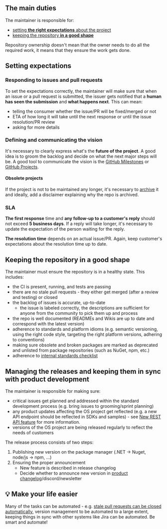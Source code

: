## The main duties
The maintainer is responsible for:
- [setting **the right expectations** about the project](#setting-expectations)
- [keeping the repository **in a good shape**](#keeping-the-repository-in-a-good-shape)

Repository ownership doesn't mean that the owner needs to do all the required work, it means that they ensure the work gets done.

## Setting expectations
### Responding to issues and pull requests
To set the expectations correctly, the maintainer will make sure that when an issue or a pull request is submitted, the issuer gets notified that a **human has seen the submission** and **what happens next**. This can mean:
  - telling the consumer whether the issue/PR will be fixed/merged or not
  - ETA of how long it will take until the next response or until the issue resolution/PR review
  - asking for more details

### Defining and communicating the vision
It's necessary to clearly express what's the **future of the project**. A good idea is to groom the backlog and decide on what the next major steps will be. A good tool to communicate the vision is the [GitHub Milestones](https://docs.github.com/en/github/managing-your-work-on-github/about-milestones) or [GitHub Projects](https://github.com/features/project-management/).

#### Obsolete projects
If the project is not to be maintained any longer, it's necessary to [archive](https://docs.github.com/en/github/creating-cloning-and-archiving-repositories/archiving-a-github-repository) it and ideally, add a disclaimer explaining why the repo is archived.

### SLA
**The first response** time and **any follow-up to a customer's reply** should not exceed **5 business days**. If a reply will take longer, it's necessary to update the expectation of the person waiting for the reply.

**The resolution time** depends on an actual issue/PR. Again, keep customer's expectations about the resolution time up to date.

## Keeping the repository in a good shape
The maintainer must ensure the repository is in a healthy state. This includes:
- the CI is present, running, and tests are passing
- there are no stale pull requests - they either get merged (after a review and testing) or closed
- the backlog of issues is accurate, up-to-date
  - the issue is labeled correctly, the descriptions are sufficient for anyone from the community to pick them up and process
- the repo is well documented (READMEs and Wikis are up to date and correspond with the latest version)
- adherence to standards and platform idioms (e.g. semantic versioning, using the right code style, targeting the right platform versions, adhering to conventions)
- making sure obsolete and broken packages are marked as deprecated and unlisted from package repositories (such as NuGet, npm, etc.)
- adherence to [internal standards checklist](Checklist-for-publishing-a-new-OS-project)

## Managing the releases and keeping them in sync with product development
The maintainer is responsible for making sure:
- critical issues get planned and addressed within the standard development process (e.g. bring issues to grooming/sprint planning)
- any product updates affecting the OS project get reflected (e.g. a new API endpoint should be reflected in SDKs and samples) - see [New REST API feature](https://github.com/kontent-ai/.github/wiki/New-REST-API-feature) for more information.
- versions of the OS project are being released regularly to reflect the needs of customers

The release process consists of two steps:

1. Publishing new version on the package manager (.NET -> Nuget, node/js -> npm, ...)
1. Ensuring the proper announcement
    * New feature is described in release changelog
    * Decide whether to announce new version in [product changelog](https://docs.kontent.ai/changelog/product-changelog)/discord/newsletter

## 💡 Make your life easier
Many of the tasks can be automated - e.g. [stale pull requests can be closed automatically](https://probot.github.io/apps/stale/), version management to be automated to a large extent, keeping things in sync with other systems like Jira can be automated. Be smart and automate!